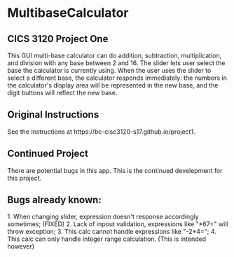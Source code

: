 # MultibaseCalculator

<h2>CICS 3120 Project One</h2>
This GUI multi-base calculator can do addition, subtraction, multiplication, and division 
with any base between 2 and 16. The slider lets user select the base the calculator is 
currently using. When the user uses the slider to select a different base, the calculator 
responds immediately: the numbers in the calculator's display area will be represented in
the new base, and the digit buttons will reflect the new base.

<h2>Original Instructions</h2>
See the instructions at https://bc-cisc3120-s17.github.io/project1.

<h2>Continued Project</h2>
There are potential bugs in this app. This is the continued develepment for this project.

<h2>Bugs already known: </h2>
1. When changing slider, expression doesn't response accordingly sometimes; (FIXED)
2. Lack of inpout validation, expressions like "*67=" will throw exception;
3. This calc cannot handle expressions like "-2*4=";
4. This calc can only handle integer range calculation. (This is intended however)
